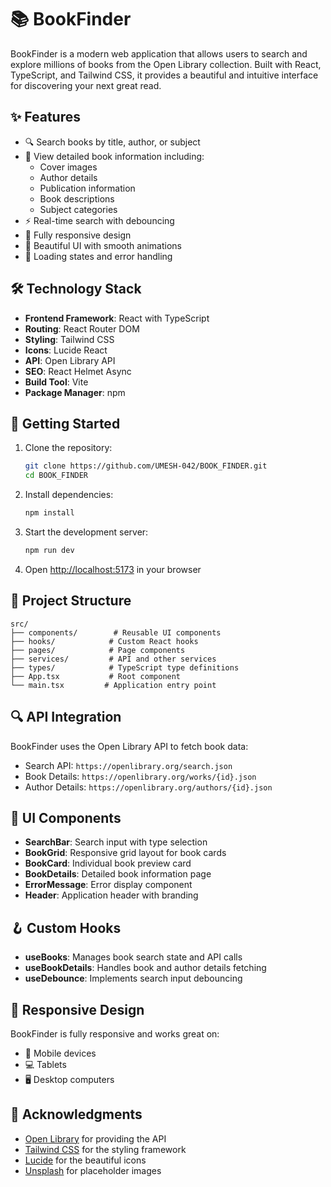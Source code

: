 # 📚 BookFinder

BookFinder is a modern web application that allows users to search and explore millions of books from the Open Library collection. Built with React, TypeScript, and Tailwind CSS, it provides a beautiful and intuitive interface for discovering your next great read.

## ✨ Features

- 🔍 Search books by title, author, or subject
- 📖 View detailed book information including:
  - Cover images
  - Author details
  - Publication information
  - Book descriptions
  - Subject categories
- ⚡️ Real-time search with debouncing
- 📱 Fully responsive design
- 🎨 Beautiful UI with smooth animations
- 🔄 Loading states and error handling

## 🛠️ Technology Stack

- **Frontend Framework**: React with TypeScript
- **Routing**: React Router DOM
- **Styling**: Tailwind CSS
- **Icons**: Lucide React
- **API**: Open Library API
- **SEO**: React Helmet Async
- **Build Tool**: Vite
- **Package Manager**: npm

## 🚀 Getting Started

1. Clone the repository:
   ```bash
   git clone https://github.com/UMESH-042/BOOK_FINDER.git
   cd BOOK_FINDER
   ```

2. Install dependencies:
   ```bash
   npm install
   ```

3. Start the development server:
   ```bash
   npm run dev
   ```

4. Open [http://localhost:5173](http://localhost:5173) in your browser

## 📁 Project Structure

```
src/
├── components/        # Reusable UI components
├── hooks/            # Custom React hooks
├── pages/            # Page components
├── services/         # API and other services
├── types/            # TypeScript type definitions
├── App.tsx           # Root component
└── main.tsx         # Application entry point
```

## 🔍 API Integration

BookFinder uses the Open Library API to fetch book data:
- Search API: `https://openlibrary.org/search.json`
- Book Details: `https://openlibrary.org/works/{id}.json`
- Author Details: `https://openlibrary.org/authors/{id}.json`

## 🎨 UI Components

- **SearchBar**: Search input with type selection
- **BookGrid**: Responsive grid layout for book cards
- **BookCard**: Individual book preview card
- **BookDetails**: Detailed book information page
- **ErrorMessage**: Error display component
- **Header**: Application header with branding

## 🪝 Custom Hooks

- **useBooks**: Manages book search state and API calls
- **useBookDetails**: Handles book and author details fetching
- **useDebounce**: Implements search input debouncing

## 📱 Responsive Design

BookFinder is fully responsive and works great on:
- 📱 Mobile devices
- 💻 Tablets
- 🖥️ Desktop computers

## 🙏 Acknowledgments

- [Open Library](https://openlibrary.org/) for providing the API
- [Tailwind CSS](https://tailwindcss.com/) for the styling framework
- [Lucide](https://lucide.dev/) for the beautiful icons
- [Unsplash](https://unsplash.com/) for placeholder images
